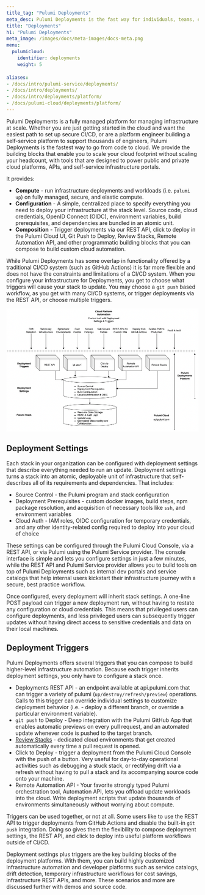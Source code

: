 ```yaml
---
title_tag: "Pulumi Deployments"
meta_desc: Pulumi Deployments is the fast way for individuals, teams, enterprises, and platforms to go from code to cloud.
title: "Deployments"
h1: "Pulumi Deployments"
meta_image: /images/docs/meta-images/docs-meta.png
menu:
  pulumicloud:
    identifier: deployments
    weight: 5

aliases:
- /docs/intro/pulumi-service/deployments/
- /docs/intro/deployments/
- /docs/intro/deployments/platform/
- /docs/pulumi-cloud/deployments/platform/
---
```


Pulumi Deployments is a fully managed platform for managing infrastructure at scale. Whether you are just getting started in the cloud and want the easiest path to set up secure CI/CD, or are a platform engineer building a self-service platform to support thousands of engineers, Pulumi Deployments is the fastest way to go from code to cloud. We provide the building blocks that enable you to scale your cloud footprint without scaling your headcount, with tools that are designed to power public and private cloud platforms, APIs, and self-service infrastructure portals.

It provides:

- **Compute** - run infrastructure deployments and workloads (i.e. `pulumi up`) on fully managed, secure, and elastic compute.
- **Configuration** - A simple, centralized place to specify everything you need to deploy your infrastructure at the stack level. Source code, cloud credentials, OpenID Connect (OIDC), environment variables, build prerequisites, and dependencies are bundled in an atomic unit.
- **Composition** - Trigger deployments via our REST API, click to deploy in the Pulumi Cloud UI, Git Push to Deploy, Review Stacks, Remote Automation API, and other programmatic building blocks that you can compose to build custom cloud automation.

While Pulumi Deployments has some overlap in functionality offered by a traditional CI/CD system (such as GitHub Actions) it is far more flexible and does not have the constraints and limitations of a CI/CD system. When you configure your infrastructure for Deployments, you get to choose what triggers will cause your stack to update. You may choose a `git push` based workflow, as you get with many CI/CD systems, or trigger deployments via the REST API, or choose multiple triggers.

![Pulumi Deployments Platform Architecture](deployments.png)

## Deployment Settings

Each stack in your organization can be configured with deployment settings that describe everything needed to run an update. Deployment settings turns a stack into an atomic, deployable unit of infrastructure that self-describes all of its requirements and dependencies. That includes:

- Source Control - the Pulumi program and stack configuration
- Deployment Prerequisites - custom docker images, build steps, npm package resolution, and acquisition of necessary tools like `ssh`, and environment variables
- Cloud Auth - IAM roles, OIDC configuration for temporary credentials, and any other identity-related config required to deploy into your cloud of choice

These settings can be configured through the Pulumi Cloud Console, via a REST API, or via Pulumi using the Pulumi Service provider. The console interface is simple and lets you configure settings in just a few minutes, while the REST API and Pulumi Service provider allows you to build tools on top of Pulumi Deployments such as internal dev portals and service catalogs that help internal users kickstart their infrastructure journey with a secure, best practice workflow.

Once configured, every deployment will inherit stack settings. A one-line POST payload can trigger a new deployment run, without having to restate any configuration or cloud credentials. This means that privileged users can configure deployments, and less privileged users can subsequently trigger updates without having direct access to sensitive credentials and data on their local machines.

## Deployment Triggers

Pulumi Deployments offers several triggers that you can compose to build higher-level infrastructure automation. Because each trigger inherits deployment settings, you only have to configure a stack once.

- Deployments REST API - an endpoint available at api.pulumi.com that can trigger a variety of pulumi (`up/destroy/refresh/preview`) operations. Calls to this trigger can override individual settings to customize deployment behavior (i.e. - deploy a different branch, or override a particular environment variable).
- `git push` to Deploy - Deep integration with the Pulumi GitHub App that enables automatic previews on every pull request, and an automated update whenever code is pushed to the target branch.
- [Review Stacks](/docs/pulumi-cloud/deployments/review-stacks) - dedicated cloud environments that get created automatically every time a pull request is opened.
- Click to Deploy - trigger a deployment from the Pulumi Cloud Console with the push of a button. Very useful for day-to-day operational activities such as debugging a stuck stack, or rectifying drift via a refresh without having to pull a stack and its accompanying source code onto your machine.
- Remote Automation API - Your favorite strongly typed Pulumi orchestration tool, Automation API, lets you offload update workloads into the cloud. Write deployment scripts that update thousands of environments simultaneously without worrying about compute.

Triggers can be used together, or not at all. Some users like to use the REST API to trigger deployments from GitHub Actions and disable the built-in `git push` integration. Doing so gives them the flexibility to compose deployment settings, the REST API, and click to deploy into useful platform workflows outside of CI/CD.

Deployment settings plus triggers are the key building blocks of the deployment platforms. With them, you can build highly customized infrastructure automation and developer platforms such as service catalogs, drift detection, temporary infrastructure workflows for cost savings, infrastructure REST APIs, and more. These scenarios and more are discussed further with demos and source code.
